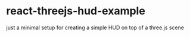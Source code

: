 # react-threejs-hud-example
just a minimal setup for creating a simple HUD on top of a three.js scene
